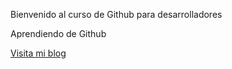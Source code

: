 Bienvenido al curso de Github para desarrolladores

Aprendiendo de Github

[Visita mi blog](www.juantebre.com)
